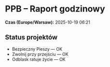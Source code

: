 # PPB – Raport godzinowy
**Czas (Europe/Warsaw):** 2025-10-19 06:21

## Status projektów
- Bezpieczny Pieszy — OK
- Zwolnij przy przejściu — OK
- Odblask ratuje życie — OK

